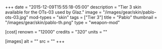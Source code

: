 +++
date = "2015-12-09T15:55:18-05:00"
description = "Tier 3 skin available for the OTs-03 used by Glaz."
image = "/images/gear/skin/pablo-ots-03.jpg"
mod-types = "skin"
tags = ["Tier 3"]
title = "Pablo"
thumbnail = "/images/gear/skin/pablo-th.png"
type = "weapon-mod"

[cost]
  renown = "12000"
  credits = "320"
  units = ""

[images]
  alt = ""
  src = ""
+++
